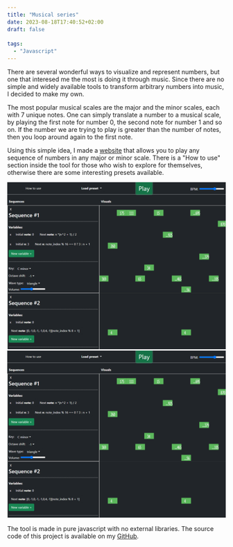 ```yaml
---
title: "Musical series"
date: 2023-08-18T17:40:52+02:00
draft: false

tags:
  - "Javascript"
---
```


There are several wonderful ways to visualize and represent numbers,
but one that interesed me the most is doing it through music. Since
there are no simple and widely available tools to transform
arbitrary numbers into music, I decided to make my own.

The most popular musical scales are the major and the minor scales,
each with 7 unique notes. One can simply translate a number to a
musical scale, by playing the first note for number 0, the second
note for number 1 and so on. If the number we are trying to play is
greater than the number of notes, then you loop around again to the
first note.

Using this simple idea, I made a
[website](https://jurebevc.com/musical-series) that
allows you to play any sequence of numbers in any major or minor
scale. There is a "How to use" section inside the tool for those who
wish to explore for themselves, otherwise there are some interesting
presets available.

![Image alt](/musical-series-example.png)
<img src="/musical-series-example.png"/>

The tool is made in pure javascript with no external libraries. The
source code of this project is available on my [GitHub](https://github.com/JureBevc/musical-series).